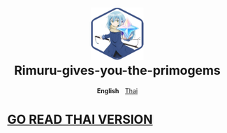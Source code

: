 <h1 align="center">
    <img width="120" height="120"src="asset/logo.png" alt=""><br>
    Rimuru-gives-you-the-primogems
</h1>

<p align= "center">
        <b>English</b>　<a href="/README_TH.md">Thai</a>



# <a href="/README_TH.md"> GO READ THAI VERSION</a>
        
